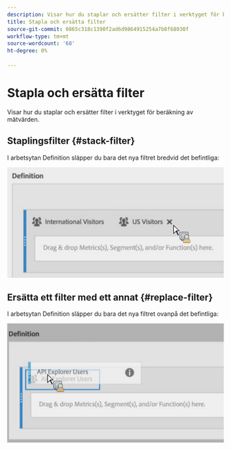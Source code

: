 ```yaml
---
description: Visar hur du staplar och ersätter filter i verktyget för beräkning av mätvärden.
title: Stapla och ersätta filter
source-git-commit: 0865c318c1390f2ad6d9864915254a7b8f68030f
workflow-type: tm+mt
source-wordcount: '68'
ht-degree: 0%

---
```


# Stapla och ersätta filter

Visar hur du staplar och ersätter filter i verktyget för beräkning av mätvärden.

## Staplingsfilter {#stack-filter}

I arbetsytan Definition släpper du bara det nya filtret bredvid det befintliga:

![](assets/cm_stack_seg.png)

## Ersätta ett filter med ett annat {#replace-filter}

I arbetsytan Definition släpper du bara det nya filtret ovanpå det befintliga:

![](assets/cm_replace_seg.png)
